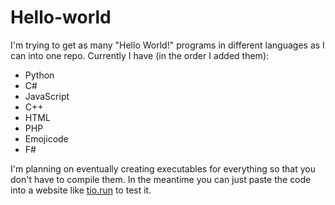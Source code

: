 # Hello-world
I'm trying to get as many "Hello World!" programs in different languages as I can into one repo. Currently I have (in the order I added them):
+ Python
+ C#
+ JavaScript
+ C++
+ HTML
+ PHP
+ Emojicode
+ F#

I'm planning on eventually creating executables for everything so that you don't have to compile them. In the meantime you can just paste the code into a website like [tio.run](https://tio.run) to test it.
